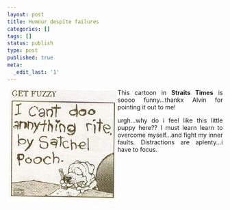 ```yaml
---
layout: post
title: Humour despite failures
categories: []
tags: []
status: publish
type: post
published: true
meta:
  _edit_last: '1'
---
```

<p align="justify"><img border="0" align="left" src="/img/cantDo.jpg" />This cartoon in <strong>Straits Times</strong> is soooo funny...thankx Alvin for pointing it out to me!</p>
<p align="justify">urgh...why do i feel like this little puppy here?? I must learn learn to overcome myself...and fight my inner faults. Distractions are aplenty...i have to focus.</p>
<p align="justify"><font color="#ffffff">.</font></p>
<p align="justify"><font color="#ffffff">.</font></p>
<p align="justify"><font color="#ffffff">.</font></p>
<p align="justify"><font color="#ffffff">.</font></p>
